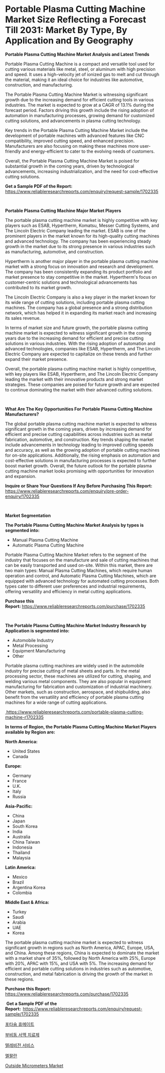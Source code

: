 <p><h1>Portable Plasma Cutting Machine Market Size Reflecting a Forecast Till 2031: Market By Type, By Application and By Geography</h1></p><p><strong>Portable Plasma Cutting Machine Market Analysis and Latest Trends</strong></p>
<p><p>Portable Plasma Cutting Machine is a compact and versatile tool used for cutting various materials like metal, steel, or aluminum with high precision and speed. It uses a high-velocity jet of ionized gas to melt and cut through the material, making it an ideal choice for industries like automotive, construction, and manufacturing.</p><p>The Portable Plasma Cutting Machine Market is witnessing significant growth due to the increasing demand for efficient cutting tools in various industries. The market is expected to grow at a CAGR of 13.1% during the forecast period. Factors driving this growth include the rising adoption of automation in manufacturing processes, growing demand for customized cutting solutions, and advancements in plasma cutting technology.</p><p>Key trends in the Portable Plasma Cutting Machine Market include the development of portable machines with advanced features like CNC compatibility, improved cutting speed, and enhanced precision. Manufacturers are also focusing on making these machines more user-friendly and energy-efficient to cater to the evolving needs of customers.</p><p>Overall, the Portable Plasma Cutting Machine Market is poised for substantial growth in the coming years, driven by technological advancements, increasing industrialization, and the need for cost-effective cutting solutions.</p></p>
<p><strong>Get a Sample PDF of the Report:&nbsp;</strong> <a href="https://www.reliableresearchreports.com/enquiry/request-sample/1702335">https://www.reliableresearchreports.com/enquiry/request-sample/1702335</a></p>
<p>&nbsp;</p>
<p><strong>Portable Plasma Cutting Machine Major Market Players</strong></p>
<p><p>The portable plasma cutting machine market is highly competitive with key players such as ESAB, Hypertherm, Komatsu, Messer Cutting Systems, and The Lincoln Electric Company leading the market. ESAB is one of the prominent players in the market known for its high-quality cutting machines and advanced technology. The company has been experiencing steady growth in the market due to its strong presence in various industries such as manufacturing, automotive, and construction.</p><p>Hypertherm is another major player in the portable plasma cutting machine market with a strong focus on innovation and research and development. The company has been consistently expanding its product portfolio and market presence to stay competitive in the market. Hypertherm's focus on customer-centric solutions and technological advancements has contributed to its market growth.</p><p>The Lincoln Electric Company is also a key player in the market known for its wide range of cutting solutions, including portable plasma cutting machines. The company has a global presence and a strong distribution network, which has helped it in expanding its market reach and increasing its sales revenue.</p><p>In terms of market size and future growth, the portable plasma cutting machine market is expected to witness significant growth in the coming years due to the increasing demand for efficient and precise cutting solutions in various industries. With the rising adoption of automation and advanced technologies, companies like ESAB, Hypertherm, and The Lincoln Electric Company are expected to capitalize on these trends and further expand their market presence.</p><p>Overall, the portable plasma cutting machine market is highly competitive, with key players like ESAB, Hypertherm, and The Lincoln Electric Company leading the market with their innovative products and strong market strategies. These companies are poised for future growth and are expected to continue dominating the market with their advanced cutting solutions.</p></p>
<p>&nbsp;</p>
<p><strong>What Are The Key Opportunities For Portable Plasma Cutting Machine Manufacturers?</strong></p>
<p><p>The global portable plasma cutting machine market is expected to witness significant growth in the coming years, driven by increasing demand for efficient and precise cutting capabilities across industries such as metal fabrication, automotive, and construction. Key trends shaping the market include advancements in technology leading to improved cutting speeds and accuracy, as well as the growing adoption of portable cutting machines for on-site applications. Additionally, the rising emphasis on automation and cost-effective solutions in manufacturing processes is expected to further boost market growth. Overall, the future outlook for the portable plasma cutting machine market looks promising with opportunities for innovation and expansion.</p></p>
<p><strong>Inquire or Share Your Questions If Any Before Purchasing This Report:</strong> <a href="https://www.reliableresearchreports.com/enquiry/pre-order-enquiry/1702335">https://www.reliableresearchreports.com/enquiry/pre-order-enquiry/1702335</a></p>
<p>&nbsp;</p>
<p><strong>Market Segmentation</strong></p>
<p><strong>The Portable Plasma Cutting Machine Market Analysis by types is segmented into:</strong></p>
<p><ul><li>Manual Plasma Cutting Machine</li><li>Automatic Plasma Cutting Machine</li></ul></p>
<p><p>Portable Plasma Cutting Machine Market refers to the segment of the industry that focuses on the manufacture and sale of cutting machines that can be easily transported and used on-site. Within this market, there are two main types: Manual Plasma Cutting Machines, which require human operation and control, and Automatic Plasma Cutting Machines, which are equipped with advanced technology for automated cutting processes. Both types cater to different user preferences and industrial requirements, offering versatility and efficiency in metal cutting applications.</p></p>
<p><strong>Purchase this Report:&nbsp;</strong><a href="https://www.reliableresearchreports.com/purchase/1702335">https://www.reliableresearchreports.com/purchase/1702335</a></p>
<p>&nbsp;</p>
<p><strong>The Portable Plasma Cutting Machine Market Industry Research by Application is segmented into:</strong></p>
<p><ul><li>Automobile Industry</li><li>Metal Processing</li><li>Equipment Manufacturing</li><li>Other</li></ul></p>
<p><p>Portable plasma cutting machines are widely used in the automobile industry for precise cutting of metal sheets and parts. In the metal processing sector, these machines are utilized for cutting, shaping, and welding various metal components. They are also popular in equipment manufacturing for fabrication and customization of industrial machinery. Other markets, such as construction, aerospace, and shipbuilding, also benefit from the versatility and efficiency of portable plasma cutting machines for a wide range of cutting applications.</p></p>
<p><a href="https://www.reliableresearchreports.com/portable-plasma-cutting-machine-r1702335">&nbsp;https://www.reliableresearchreports.com/portable-plasma-cutting-machine-r1702335</a></p>
<p><strong>In terms of Region, the Portable Plasma Cutting Machine Market Players available by Region are:</strong></p>
<p>
    <p> <strong> North America: </strong>
        <ul>
            <li>United States</li>
            <li>Canada</li>
        </ul>
        </p> 
    <p> <strong> Europe: </strong>
        <ul>
            <li>Germany</li>
            <li>France</li>
            <li>U.K.</li>
            <li>Italy</li>
            <li>Russia</li>
        </ul>
        </p> 
    <p> <strong> Asia-Pacific: </strong>
        <ul>
            <li>China</li>
            <li>Japan</li>
            <li>South Korea</li>
            <li>India</li>
            <li>Australia</li>
            <li>China Taiwan</li>
            <li>Indonesia</li>
            <li>Thailand</li>
            <li>Malaysia</li>
        </ul>
        </p> 
    <p> <strong> Latin America: </strong>
        <ul>
            <li>Mexico</li>
            <li>Brazil</li>
            <li>Argentina Korea</li>
            <li>Colombia</li>
        </ul>
        </p> 
    <p> <strong> Middle East & Africa: </strong>
        <ul>
            <li>Turkey</li>
            <li>Saudi</li>
            <li>Arabia</li>
            <li>UAE</li>
            <li>Korea</li>
        </ul>
    </p>
    </p>
<p><p>The portable plasma cutting machine market is expected to witness significant growth in regions such as North America, APAC, Europe, USA, and China. Among these regions, China is expected to dominate the market with a market share of 35%, followed by North America with 25%, Europe with 20%, APAC with 15%, and USA with 5%. The increasing demand for efficient and portable cutting solutions in industries such as automotive, construction, and metal fabrication is driving the growth of the market in these regions.</p></p>
<p><strong>Purchase this Report: </strong><a href="https://www.reliableresearchreports.com/purchase/1702335">https://www.reliableresearchreports.com/purchase/1702335</a></p>
<p>&nbsp;<strong>Get a Sample PDF of the Report:&nbsp;&nbsp;</strong><a href="https://www.reliableresearchreports.com/enquiry/request-sample/1702335">https://www.reliableresearchreports.com/enquiry/request-sample/1702335</a></p>
<p><strong></strong></p>
<p><p><a href="https://github.com/CliftonFisher9067/Market-Research-Report-List-1/blob/main/123403930635.md">포타슘 휴메이트</a></p><p><a href="https://medium.com/@santiagojast/%EB%B6%80%EB%B9%84%EB%8F%99-%EB%B8%8C%EB%9D%BC%EB%94%94%EC%B9%B4%EB%A5%B4%EB%94%94%EC%95%84-%EC%B9%98%EB%A3%8C%EC%A0%9C-%EC%8B%9C%EC%9E%A5-%EA%B7%9C%EB%AA%A8-cagr-%ED%8A%B8%EB%A0%8C%EB%93%9C-2024-2030-851df197db3b">부비동 서맥 치료제</a></p><p><a href="https://github.com/fernandotryO5lson96765/Market-Research-Report-List-1/blob/main/799814430636.md">텔레비전 서비스</a></p><p><a href="https://medium.com/@jodyomenick905/%EB%A9%9C%ED%8C%94%EB%9E%80-%EC%8B%9C%EC%9E%A5-%EA%B7%9C%EB%AA%A8-%EC%8B%9C%EC%9E%A5-%EC%A0%84%EB%A7%9D-%EB%B0%8F-%EC%8B%9C%EC%9E%A5-%EC%98%88%EC%B8%A1-2024%EB%85%84%EB%B6%80%ED%84%B0-2031%EB%85%84%EA%B9%8C%EC%A7%80-1f2a30b77187">멜팔란</a></p><p><a href="https://github.com/seekum/Market-Research-Report-List-2/blob/main/outside-micrometers-market.md">Outside Micrometers Market</a></p></p>